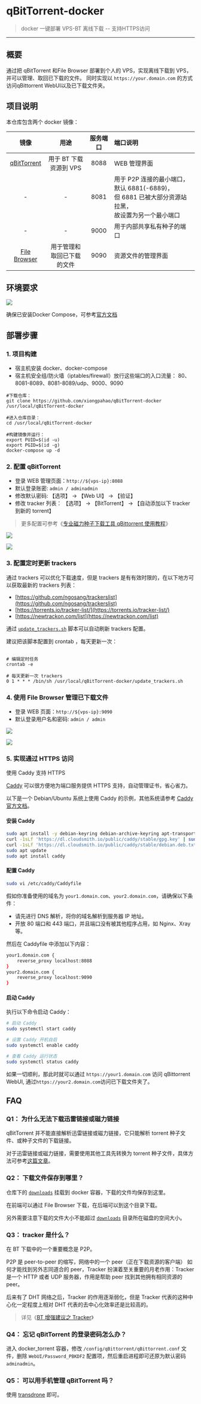 # qBitTorrent-docker

> docker 一键部署 VPS-BT 离线下载 -- 支持HTTPS访问

------

## 概要

通过把 qBitTorrent 和File Browser 部署到个人的 VPS，实现离线下载到 VPS，并可以管理、取回已下载的文件。
同时实现以 `https://your.domain.com` 的方式访问qBittorrent WebUI以及已下载文件夹。


## 项目说明

本仓库包含两个 docker 镜像：

| 镜像 | 用途 | 服务端口 | 端口说明 |
|:------:|:------:|:------:|:------|
| [qBitTorrent](https://github.com/qbittorrent/qBittorrent) | 用于 BT 下载资源到 VPS | 8088 | WEB 管理界面 |
| - | - | 8081 | 用于 P2P 连接的最小端口，默认 6881(-6889)，<br/>但 6881 已被大部分资源站拉黑，<br/>故设置为另一个最小端口 |
| - | - | 9000 | 用于内部共享私有种子的端口 |
| [File Browser](https://filebrowser.org/) | 用于管理和取回已下载的文件 | 9090 | 资源文件的管理界面 |


## 环境要求

![](https://img.shields.io/badge/Platform-Linux%20amd64-brightgreen.svg)

确保已安装Docker Compose，可参考[官方文档](https://docs.docker.com/compose/install/)


## 部署步骤

### 1. 项目构建

- 宿主机安装 docker、docker-compose
- 宿主机安全组/防火墙（iptables/firewall）放行这些端口的入口流量： 80、8081-8089、8081-8089/udp、9000、9090
```shell
#下载仓库：
git clone https://github.com/xiongpahao/qBitTorrent-docker /usr/local/qBitTorrent-docker

#进入仓库目录：
cd /usr/local/qBitTorrent-docker

#构建镜像并运行：
export PUID=$(id -u)
export PGID=$(id -g)
docker-compose up -d
```


### 2. 配置 qBitTorrent

- 登录 WEB 管理页面：`http://${vps-ip}:8088`
- 默认登录账密: `admin / adminadmin`
- 修改默认密码: 【选项】 -> 【Web UI】 -> 【验证】
- 修改 tracker 列表： 【选项】 -> 【BitTorrent】 -> 【自动添加以下 tracker 到新的 torrent】

> 更多配置可参考《[专业磁力种子下载工具 qBittorrent 使用教程](https://zhuanlan.zhihu.com/p/64254201)》

![](imgs/qbt1.jpg)

![](imgs/qbt2.jpg)


### 3. 配置定时更新 trackers

通过 trackers 可以优化下载速度，但是 trackers 是有有效时限的，在以下地方可以获取最新的 trackers 列表：

- [https://github.com/ngosang/trackerslist](https://github.com/ngosang/trackerslist)
- [https://torrents.io/tracker-list/](https://torrents.io/tracker-list/)
- [https://newtrackon.com/list](https://newtrackon.com/list)

通过 [`update_trackers.sh`](update_trackers.sh) 脚本可以自动刷新 trackers 配置。

建议把该脚本配置到 crontab ，每天更新一次：

```shell

# 编辑定时任务
crontab -e

# 每天更新一次 trackers
0 1 * * * /bin/sh /usr/local/qBitTorrent-docker/update_trackers.sh
```


### 4. 使用 File Browser 管理已下载文件

- 登录 WEB 页面：`http://${vps-ip}:9090`
- 默认登录用户名和密码: `admin / admin`

![](imgs/fb1.jpg)

![](imgs/fb2.jpg)

### 5. 实现通过 HTTPS 访问

<summary> 使用 Caddy 支持 HTTPS </summary>

<p>

[Caddy](https://caddyserver.com/docs/) 可以很方便地为端口服务提供 HTTPS 支持，自动管理证书，省心省力。

以下是一个 Debian/Ubuntu 系统上使用 Caddy 的示例，其他系统请参考 [Caddy 官方文档](https://caddyserver.com/docs/)。

#### 安装 Caddy

```bash
sudo apt install -y debian-keyring debian-archive-keyring apt-transport-https curl
curl -1sLf 'https://dl.cloudsmith.io/public/caddy/stable/gpg.key' | sudo gpg --dearmor -o /usr/share/keyrings/caddy-stable-archive-keyring.gpg
curl -1sLf 'https://dl.cloudsmith.io/public/caddy/stable/debian.deb.txt' | sudo tee /etc/apt/sources.list.d/caddy-stable.list
sudo apt update
sudo apt install caddy
```

#### 配置 Caddy

```bash
sudo vi /etc/caddy/Caddyfile
```

假如你准备使用的域名为 `your1.domain.com`、`your2.domain.com`，请确保以下条件：

-   请先进行 DNS 解析，将你的域名解析到服务器 IP 地址。
-   开放 80 端口和 443 端口，并且端口没有被其他程序占用，如 Nginx、Xray 等。

然后在 Caddyfile 中添加以下内容：

```bash
your1.domain.com {
    reverse_proxy localhost:8088
}
your2.domain.com {
    reverse_proxy localhost:9090
}
```

#### 启动 Caddy

执行以下命令启动 Caddy：

```bash
# 启动 Caddy
sudo systemctl start caddy

# 设置 Caddy 开机自启
sudo systemctl enable caddy

# 查看 Caddy 运行状态
sudo systemctl status caddy
```

如果一切顺利，那此时就可以通过 `https://your1.domain.com` 访问 qBittorrent WebUI, 通过`https://your2.domain.com`访问已下载文件夹了。

</p>



## FAQ

### Q1： 为什么无法下载迅雷链接或磁力链接

qBitTorrent 并不能直接解析迅雷链接或磁力链接，它只能解析 torrent 种子文件、或种子文件的下载链接。

对于迅雷链接或磁力链接，需要使用其他工具先转换为 torrent 种子文件，具体方法可参考[这篇文章](https://my.oschina.net/u/1440553/blog/4480497 )。


### Q2： 下载文件保存到哪里？

仓库下的 [`downloads`](downloads) 挂载到 docker 容器，下载的文件均保存到这里。

在前端可以通过 File Browser 下载，在后端可以到这个目录下载。

另外需要注意下载的文件大小不能超过 [`downloads`](downloads) 目录所在磁盘的空间大小。


### Q3： tracker 是什么？

在 BT 下载中的一个重要概念是 P2P。

P2P 是 peer-to-peer 的缩写，网络中的一个 peer（正在下载资源的客户端） 如何才能找到另外志同道合的 peer，Tracker 扮演着至关重要的月老作用：Tracker 是一个 HTTP 或者 UDP 服务器，作用是帮助 peer 找到其他拥有相同资源的 peer。

后来有了 DHT 网络之后，Tracker 的作用逐渐弱化，但是 Tracker 代表的这种中心化一定程度上相对 DHT 代表的去中心化效率还是比较高的。

> 详见《[BT 增强建议之 Tracker](https://0ranga.com/2018/08/27/bt-tracker/)》


### Q4： 忘记 qBitTorrent 的登录密码怎么办？

进入 docker_torrent 容器，修改 `/config/qBittorrent/qBittorrent.conf` 文件，删除 `WebUI/Password_PBKDF2` 配置项，然后重启进程即可还原为默认密码 `adminadmin`。


### Q5： 可以用手机管理 qBitTorrent 吗？

使用 [transdrone](https://cn.computerspywarescanner.com/art9494-transdrone-remotely-control-multiple-torrent-clients-from-android) 即可。


